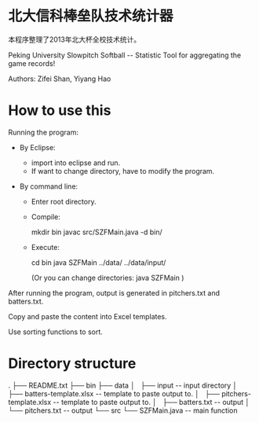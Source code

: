 北大信科棒垒队技术统计器
====

本程序整理了2013年北大杯全校技术统计。

Peking University Slowpitch Softball -- Statistic Tool for aggregating the game records!

Authors: Zifei Shan, Yiyang Hao


How to use this
====

Running the program:
- By Eclipse: 
  - import into eclipse and run. 
  - If want to change directory, have to modify the program.

- By command line:
  - Enter root directory.
  - Compile: 

      mkdir bin
      javac src/SZFMain.java -d bin/

  - Execute:

      cd bin
      java SZFMain ../data/ ../data/input/

      (Or you can change directories: java SZFMain <data root directory> <data input directory> )
      

After running the program, output is generated in pitchers.txt and batters.txt.

Copy and paste the content into Excel templates.

Use sorting functions to sort.


Directory structure
====
.
├── README.txt
├── bin
├── data
│   ├── input                   -- input directory
│   ├── batters-template.xlsx   -- template to paste output to.
│   ├── pitchers-template.xlsx  -- template to paste output to.
│   ├── batters.txt             -- output
│   └── pitchers.txt            -- output
└── src
    └── SZFMain.java            -- main function
